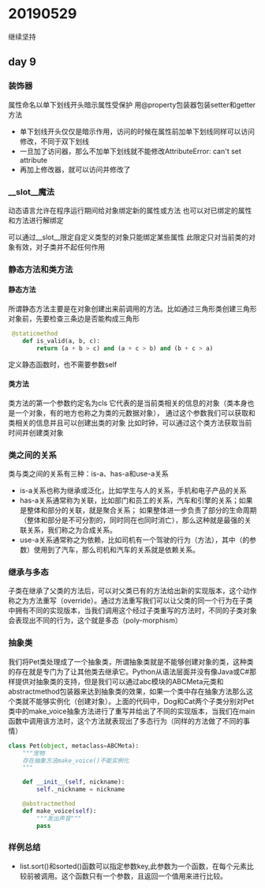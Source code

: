 # 20190529
继续坚持

## day 9

### 装饰器
属性命名以单下划线开头暗示属性受保护
用@property包装器包装setter和getter方法

- 单下划线开头仅仅是暗示作用，访问的时候在属性前加单下划线同样可以访问修改，不同于双下划线
- 一旦加了访问器，那么不加单下划线就不能修改AttributeError: can't set attribute
- 再加上修改器，就可以访问并修改了

### __slot__魔法
动态语言允许在程序运行期间给对象绑定新的属性或方法
也可以对已绑定的属性和方法进行解绑定

可以通过__slot__限定自定义类型的对象只能绑定某些属性
此限定只对当前类的对象有效，对子类并不起任何作用

### 静态方法和类方法
#### 静态方法
所谓静态方法主要是在对象创建出来前调用的方法。比如通过三角形类创建三角形对象前，先要检查三条边是否能构成三角形
```Python
 @staticmethod
    def is_valid(a, b, c):
        return (a + b > c) and (a + c > b) and (b + c > a)
```
定义静态函数时，也不需要参数self

#### 类方法
类方法的第一个参数约定名为cls
它代表的是当前类相关的信息的对象（类本身也是一个对象，有的地方也称之为类的元数据对象），
通过这个参数我们可以获取和类相关的信息并且可以创建出类的对象
比如时钟，可以通过这个类方法获取当前时间并创建类对象

### 类之间的关系
类与类之间的关系有三种：is-a、has-a和use-a关系
- is-a关系也称为继承或泛化，比如学生与人的关系，手机和电子产品的关系
- has-a关系通常称为关联，比如部门和员工的关系，汽车和引擎的关系；如果是整体和部分的关联，就是聚合关系；
如果整体进一步负责了部分的生命周期（整体和部分是不可分割的，同时同在也同时消亡），那么这种就是最强的关联关系，我们称之为合成关系。
- use-a关系通常称之为依赖，比如司机有一个驾驶的行为（方法），其中（的参数）使用到了汽车，那么司机和汽车的关系就是依赖关系。

### 继承与多态
子类在继承了父类的方法后，可以对父类已有的方法给出新的实现版本，这个动作称之为方法重写（override）。通过方法重写我们可以让父类的同一个行为在子类中拥有不同的实现版本，当我们调用这个经过子类重写的方法时，不同的子类对象会表现出不同的行为，这个就是多态（poly-morphism）

### 抽象类
我们将Pet类处理成了一个抽象类，所谓抽象类就是不能够创建对象的类，这种类的存在就是专门为了让其他类去继承它。Python从语法层面并没有像Java或C#那样提供对抽象类的支持，但是我们可以通过abc模块的ABCMeta元类和abstractmethod包装器来达到抽象类的效果，如果一个类中存在抽象方法那么这个类就不能够实例化（创建对象）。上面的代码中，Dog和Cat两个子类分别对Pet类中的make_voice抽象方法进行了重写并给出了不同的实现版本，当我们在main函数中调用该方法时，这个方法就表现出了多态行为（同样的方法做了不同的事情）
```Python
class Pet(object, metaclass=ABCMeta):
    """宠物
    存在抽象方法make_voice()不能实例化
    """

    def __init__(self, nickname):
        self._nickname = nickname

    @abstractmethod
    def make_voice(self):
        """发出声音"""
        pass
```

### 样例总结
- list.sort()和sorted()函数可以指定参数key,此参数为一个函数，在每个元素比较前被调用。这个函数只有一个参数，且返回一个值用来进行比较。

